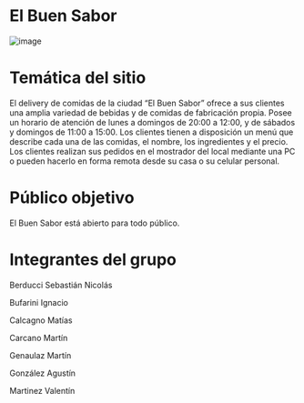 # El Buen Sabor
![image](https://github.com/NicoBerducci/LosEruditos/assets/142543849/5417d66b-6c7a-445d-9861-de415be4fbd8)
# Temática del sitio
El delivery de comidas de la ciudad “El Buen Sabor” ofrece a sus clientes una amplia variedad de bebidas y de comidas de fabricación propia. Posee un horario de atención de lunes a domingos de 20:00 a 12:00, y de sábados y domingos de 11:00 a 15:00. Los clientes tienen a disposición un menú que describe cada una de las comidas, el nombre, los ingredientes y el precio. Los clientes realizan sus pedidos en el mostrador del local mediante una PC o pueden hacerlo en forma remota desde su casa o su celular personal.

# Público objetivo
El Buen Sabor está abierto para todo público.

# Integrantes del grupo

Berducci Sebastián Nicolás 

Bufarini Ignacio

Calcagno Matías 

Carcano Martín 

Genaulaz Martín 

González Agustín

Martinez Valentín 
